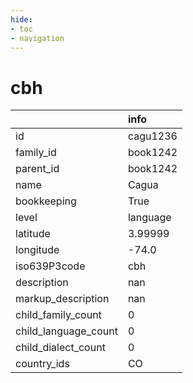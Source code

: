 ```yaml
---
hide:
- toc
- navigation
---
```

# cbh
|                      | info     |
|:---------------------|:---------|
| id                   | cagu1236 |
| family_id            | book1242 |
| parent_id            | book1242 |
| name                 | Cagua    |
| bookkeeping          | True     |
| level                | language |
| latitude             | 3.99999  |
| longitude            | -74.0    |
| iso639P3code         | cbh      |
| description          | nan      |
| markup_description   | nan      |
| child_family_count   | 0        |
| child_language_count | 0        |
| child_dialect_count  | 0        |
| country_ids          | CO       |